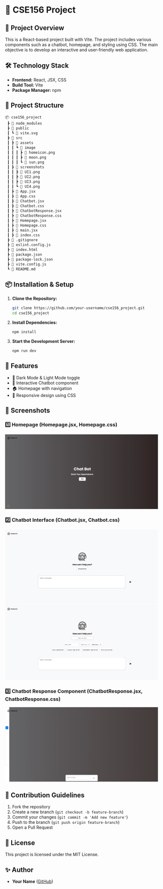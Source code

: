 # 🚀 CSE156 Project

## 📌 Project Overview
This is a React-based project built with Vite. The project includes various components such as a chatbot, homepage, and styling using CSS. The main objective is to develop an interactive and user-friendly web application.

## 🛠 Technology Stack
- **Frontend:** React, JSX, CSS
- **Build Tool:** Vite
- **Package Manager:** npm

## 📂 Project Structure
```
📦 cse156_project
 ┣ 📂 node_modules
 ┣ 📂 public
 ┃ ┗ 📜 vite.svg
 ┣ 📂 src
 ┃ ┣ 📂 assets
 ┃ ┃ ┗ 📂 image
 ┃ ┃ ┃ ┣ 📜 homeicon.png
 ┃ ┃ ┃ ┣ 📜 moon.png
 ┃ ┃ ┃ ┗ 📜 sun.png
 ┃ ┣ 📂 screenshots
 ┃ ┃ ┣ 📜 UI1.png
 ┃ ┃ ┣ 📜 UI2.png
 ┃ ┃ ┣ 📜 UI3.png
 ┃ ┃ ┗ 📜 UI4.png
 ┃ ┣ 📜 App.jsx
 ┃ ┣ 📜 App.css
 ┃ ┣ 📜 Chatbot.jsx
 ┃ ┣ 📜 Chatbot.css
 ┃ ┣ 📜 ChatbotResponse.jsx
 ┃ ┣ 📜 ChatbotResponse.css
 ┃ ┣ 📜 Homepage.jsx
 ┃ ┣ 📜 Homepage.css
 ┃ ┣ 📜 main.jsx
 ┃ ┣ 📜 index.css
 ┣ 📜 .gitignore
 ┣ 📜 eslint.config.js
 ┣ 📜 index.html
 ┣ 📜 package.json
 ┣ 📜 package-lock.json
 ┣ 📜 vite.config.js
 ┗ 📜 README.md
```

## 📦 Installation & Setup
1. **Clone the Repository:**
   ```bash
   git clone https://github.com/your-username/cse156_project.git
   cd cse156_project
   ```

2. **Install Dependencies:**
   ```bash
   npm install
   ```

3. **Start the Development Server:**
   ```bash
   npm run dev
   ```

## 🎨 Features
- 🌙 Dark Mode & Light Mode toggle
- 💬 Interactive Chatbot component
- 🏠 Homepage with navigation
- 🎨 Responsive design using CSS

## 📸 Screenshots
### 1️⃣ Homepage (Homepage.jsx, Homepage.css)
![Homepage](src/screenshots/UI1.png)

### 2️⃣ Chatbot Interface (Chatbot.jsx, Chatbot.css)
![Chatbot](src/screenshots/UI2.png)
![Chatbot Response](src/screenshots/UI3.png)

### 3️⃣ Chatbot Response Component (ChatbotResponse.jsx, ChatbotResponse.css)
![Chatbot Extra](src/screenshots/UI4.png)

## 🤝 Contribution Guidelines
1. Fork the repository
2. Create a new branch (`git checkout -b feature-branch`)
3. Commit your changes (`git commit -m 'Add new feature'`)
4. Push to the branch (`git push origin feature-branch`)
5. Open a Pull Request

## 📜 License
This project is licensed under the MIT License.

## ✨ Author
- **Your Name** ([GitHub](https://github.com/your-username))

